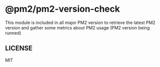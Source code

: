 
# @pm2/pm2-version-check

This module is included in all major PM2 version to retrieve the latest PM2 version and gather some metrics about PM2 usage (PM2 version being runned)

## LICENSE

MIT
